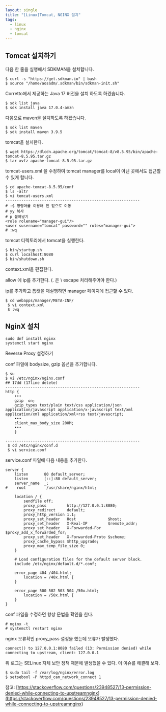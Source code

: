 ```yaml
---
layout: single
title: "[Linux]Tomcat, NGINX 설치"
tags: 
  - linux
  - nginx
  - tomcat
---
```

## Tomcat 설치하기

다음 한 줄을 실행해서 SDKMAN을 설치합니다.

```
$ curl -s "https://get.sdkman.io" | bash
$ source "/home/aosadm/.sdkman/bin/sdkman-init.sh"
```

Corretto에서 제공하는 Java 17 버전을 설치 하도록 하겠습니다.

```
$ sdk list java 
$ sdk install java 17.0.4-amzn
```

다음으로 maven을 설치하도록 하겠습니다.

```
$ sdk list maven
$ sdk install maven 3.9.5
```

tomcat을 설치한다.

```
$ wget https://dlcdn.apache.org/tomcat/tomcat-8/v8.5.95/bin/apache-tomcat-8.5.95.tar.gz
$ tar xvfz apache-tomcat-8.5.95.tar.gz
```

tomcat-users.xml 을 수정하여 tomcat manager를 local이 아닌 곳에서도 접근할 수 있게 합니다.

```
$ cd apache-tomcat-8.5.95/conf
$ ls -altr
$ vi tomcat-users.xml
-----------------------------------------------------------
# :$ 명령어를 이용해 맨 밑으로 이동 
# yy 복사 
# p 붙여넣기
<role rolename="manager-gui"/>
<user susername="tomcat" password="" roles="manager-gui">
# :wq
```

tomcat 디렉토리에서 tomcat을 실행한다.

```
$ bin/startup.sh
$ curl localhost:8080
$ bin/shutdown.sh
```

context.xml을 편집한다.<br>

 allow 에 ip를 추가한다. (. 은 \ escape 처리해주어야 한다.)<br>

 ip를 추가하고 톰캣을 재실행하면 manager 페이지에 접근할 수 있다.

```
$ cd webapps/manager/META-INF/
 $ vi context.xml
 $ :wq
```

## NginX 설치

```
sudo dnf install nginx
systemctl start nginx
```

Reverse Proxy 설정하기<br>

 conf 파일에 bodysize, gzip 옵션을 추가합니다.

```
$ su
$ vi /etc/nginx/nginx.conf
## 17dd (17line delete)
-----------------------------------------------------------
http {
	•••
	gzip  on;
	gzip_types text/plain text/css application/json application/javascript application/x-javascript text/xml application/xml application/xml+rss text/javascript;
	•••
	client_max_body_size 200M;
	•••
	}
	
-----------------------------------------------------------
 $ cd /etc/nginx/conf.d
 $ vi service.conf
```
service.conf 파일에 다음 내용을 추가한다.
```
server {
    listen       80 default_server;
    listen       [::]:80 default_server;
    server_name  _;
#    root         /usr/share/nginx/html;

	location / {
	    sendfile off;
	    proxy_pass         http://127.0.0.1:8080;
	    proxy_redirect     default;
	    proxy_http_version 1.1;
	    proxy_set_header   Host              $host;
	    proxy_set_header   X-Real-IP         $remote_addr;
	    proxy_set_header   X-Forwarded-For   $proxy_add_x_forwarded_for;
	    proxy_set_header   X-Forwarded-Proto $scheme;
	    proxy_cache_bypass $http_upgrade;
	    proxy_max_temp_file_size 0;
	}
	
    # Load configuration files for the default server block.
    include /etc/nginx/default.d/*.conf;

    error_page 404 /404.html;
        location = /40x.html {
    }

    error_page 500 502 503 504 /50x.html;
        location = /50x.html {
    }
}
```
conf 파일을 수정하면 항상 문법을 확인을 한다.
```
# nginx -t
# systemctl restart nginx
```

nginx 오류확인
proxy_pass 설정을 했는데 오류가 발생했다.
```
connect() to 127.0.0.1:8080 failed (13: Permission denied) while connecting to upstream, client: 127.0.0.1
```
위 로그는 SELinux 자체 보안 정책 때문에 발생했을 수 있다.
이 이슈를 해결해 보자.
```
$ sudo tail -f /var/log/nginx/error.log
$ setsebool -P httpd_can_network_connect 1
```
참고: [https://stackoverflow.com/questions/23948527/13-permission-denied-while-connecting-to-upstreamnginx](<https://stackoverflow.com/questions/23948527/13-permission-denied-while-connecting-to-upstreamnginx>)


